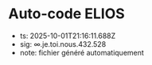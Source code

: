 # Auto-code ELIOS
- ts: 2025-10-01T21:16:11.688Z
- sig: ∞.je.toi.nous.432.528
- note: fichier généré automatiquement